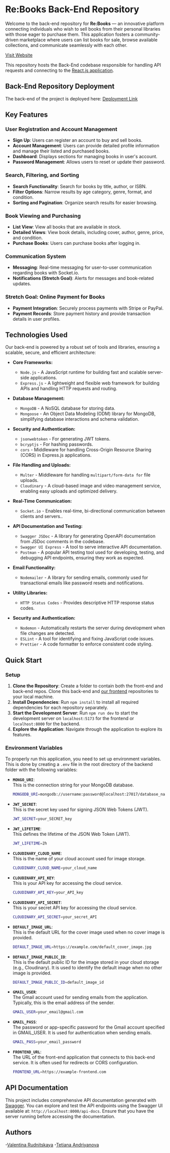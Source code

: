 # Re:Books Back-End Repository

Welcome to the back-end repository for **Re:Books** — an innovative platform connecting individuals who wish to sell books from their personal libraries with those eager to purchase them. This application fosters a community-driven marketplace where users can list books for sale, browse available collections, and communicate seamlessly with each other.

[Visit Website](https://rebooksctd.netlify.app/)

This repository hosts the Back-End codebase responsible for handling API requests and connecting to the [React.js application](https://github.com/Code-the-Dream-School/hh-team6-front).

## Back-End Repository Deployment  
The back-end of the project is deployed here: [Deployment Link](https://re-books-back.onrender.com)

## Key Features

### User Registration and Account Management

- **Sign Up**: Users can register an account to buy and sell books.
- **Account Management**: Users can provide detailed profile information and manage their listed and purchased books.
- **Dashboard**: Displays sections for managing books in user's account.
- **Password Management**: Allows users to reset or update their password.

### Search, Filtering, and Sorting

- **Search Functionality**: Search for books by title, author, or ISBN.
- **Filter Options**: Narrow results by age category, genre, format, and condition.
- **Sorting and Pagination**: Organize search results for easier browsing.

### Book Viewing and Purchasing

- **List View**: View all books that are available in stock.
- **Detailed Views**: View book details, including cover, author, genre, price, and condition.
- **Purchase Books**: Users can purchase books after logging in.

### Communication System

- **Messaging**: Real-time messaging for user-to-user communication regarding books with Socket.io.
- **Notifications (Stretch Goal)**: Alerts for messages and book-related updates. 

### Stretch Goal: Online Payment for Books
- **Payment Integration**: Securely process payments with Stripe or PayPal.
- **Payment Records**: Store payment history and provide transaction details in user profiles. 


## Technologies Used

Our back-end is powered by a robust set of tools and libraries, ensuring a scalable, secure, and efficient architecture:

- **Core Frameworks:**

  - `Node.js` - A JavaScript runtime for building fast and scalable server-side applications.
  - `Express.js` - A lightweight and flexible web framework for building APIs and handling HTTP requests and routing.

- **Database Management:**

  - `MongoDB` - A NoSQL database for storing data.
  - `Mongoose` - An Object Data Modeling (ODM) library for MongoDB, simplifying database interactions and schema validation.

- **Security and Authentication:**

  - `jsonwebtoken` - For generating JWT tokens.
  - `bcryptjs` - For hashing passwords.
  - `cors` - Middleware for handling Cross-Origin Resource Sharing (CORS) in Express.js applications.

- **File Handling and Uploads:**

  - `Multer` - Middleware for handling `multipart/form-data for` file uploads.
  - `Cloudinary` - A cloud-based image and video management service, enabling easy uploads and optimized delivery.

- **Real-Time Communication:**

  - `Socket.io` - Enables real-time, bi-directional communication between clients and servers..

- **API Documentation and Testing:**

  - `Swagger JSDoc` - A library for generating OpenAPI documentation from JSDoc comments in the codebase.
  - `Swagger UI Express` - A tool to serve interactive API documentation.
  - `Postman` - A popular API testing tool used for developing, testing, and debugging API endpoints, ensuring they work as expected.

- **Email Functionality:**

  - `Nodemailer` - A library for sending emails, commonly used for transactional emails like password resets and notifications.

- **Utility Libraries:**

  - `HTTP Status Codes` - Provides descriptive HTTP response status codes.

- **Security and Authentication:**

  - `Nodemon` - Automatically restarts the server during development when file changes are detected.
  - `ESLint` - A tool for identifying and fixing JavaScript code issues.
  - `Prettier` - A code formatter to enforce consistent code styling.

## Quick Start

### Setup

1. **Clone the Repository**: Create a folder to contain both the front-end and back-end repos. Clone this back-end and [our frontend](https://github.com/Code-the-Dream-School/hh-team6-front) repositories to your local machine.
2. **Install Dependencies**: Run `npm install` to install all required dependencies for each repository separately.
3. **Start the Development Server**: Run `npm run dev` to start the development server on `localhost:5173` for the frontend or `localhost:8000` for the backend.
4. **Explore the Application**: Navigate through the application to explore its features.

### Environment Variables

To properly run this application, you need to set up environment variables. This is done by creating a `.env` file in the root directory of the backend folder with the following variables:

- **`MONGO_URI`**:  
  This is the connection string for your MongoDB database.
  ```bash
  MONGODB_URI=mongodb://username:password@localhost:27017/database_name
  ```

- **`JWT_SECRET`**:  
  This is the secret key used for signing JSON Web Tokens (JWT).
  ```bash
  JWT_SECRET=your_SECRET_key
  ```

- **`JWT_LIFETIME`**:  
  This defines the lifetime of the JSON Web Token (JWT).
  ```bash
  JWT_LIFETIME=2h
  ```

- **`CLOUDINARY_CLOUD_NAME`**:  
  This is the name of your cloud account used for image storage.
  ```bash
  CLOUDINARY_CLOUD_NAME=your_cloud_name
  ```
  
- **`CLOUDINARY_API_KEY`**:  
  This is your API key for accessing the cloud service.
  ```bash
  CLOUDINARY_API_KEY=your_API_key
  ```

- **`CLOUDINARY_API_SECRET`**:  
  This is your secret API key for accessing the cloud service.
  ```bash
  CLOUDINARY_API_SECRET=your_secret_API
  ```

- **`DEFAULT_IMAGE_URL`**:  
  This is the default URL for the cover image used when no cover image is provided.

  ```bash
  DEFAULT_IMAGE_URL=https://example.com/default_cover_image.jpg
  ```

- **`DEFAULT_IMAGE_PUBLIC_ID`**:  
  This is the default public ID for the image stored in your cloud storage (e.g., Cloudinary). It is used to identify the default image when no other image is provided.

  ```bash
  DEFAULT_IMAGE_PUBLIC_ID=default_image_id
  ```

- **`GMAIL_USER`**:  
  The Gmail account used for sending emails from the application. Typically, this is the email address of the sender.

  ```bash
  GMAIL_USER=your_email@gmail.com
  ```

- **`GMAIL_PASS`**:  
  The password or app-specific password for the Gmail account specified in GMAIL_USER. It is used for authentication when sending emails.

  ```bash
  GMAIL_PASS=your_email_password
  ```

- **`FRONTEND_URL`**:  
  The URL of the front-end application that connects to this back-end service. It is often used for redirects or CORS configuration.

  ```bash
  FRONTEND_URL=https://example-frontend.com
  ```


## API Documentation
This project includes comprehensive API documentation generated with [Swagger](https://swagger.io/). You can explore and test the API endpoints using the Swagger UI available at: `http://localhost:8000/api-docs`. Ensure that you have the server running before accessing the documentation.

## Authors
-[Valentina Rudnitskaya](https://github.com/vrudnitskaya)
-[Tetiana Andriyanova](https://github.com/Tanyaa-a)
